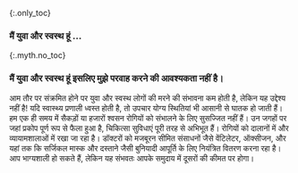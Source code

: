 {:.only_toc} 
 ### मैं युवा और स्वस्थ हूं ... 

 {:.myth.no_toc} 
 ### मैं युवा और स्वस्थ हूं इसलिए मुझे परवाह करने की आवश्यकता नहीं है। 

आम तौर पर संक्रमित होने पर युवा और स्वस्थ लोगों की मरने की संभावना कम होती है, लेकिन यह उद्देश्य नहीं है! यदि स्वास्थ्य प्रणाली ध्वस्त होती है, तो उपचार योग्य स्थितियां भी आसानी से घातक हो जाती हैं। हम एक ही समय में सैकड़ों या हजारों श्वसन रोगियों को संभालने के लिए सुसज्जित नहीं हैं। उन जगहों पर जहां प्रकोप पूर्ण रूप से फैला हुआ है, चिकित्सा सुविधाएं पूरी तरह से अभिभूत हैं। रोगियों को दालानों में और व्यायामशालाओं में रखा जा रहा है। डॉक्टरों को मजबूरन सीमित संसाधनों जैसे वेंटिलेटर, ऑक्सीजन, और यहां तक कि सर्जिकल मास्क और दस्ताने जैसी बुनियादी आपूर्ति के लिए नियंत्रित वितरण करना रहा है। आप भाग्यशाली हो सकते हैं, लेकिन यह संभवतः आपके समुदाय में दूसरों की कीमत पर होगा।
